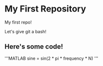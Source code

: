 # My First Repository
My first repo!

Let's give git a bash!

## Here's some code!

'''MATLAB
sine = sin(2 * pi * frequency * N)
'''
